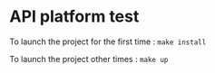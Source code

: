 API platform test
==========================

To launch the project for the first time :
`` make install ``

To launch the project other times :
`` make up ``
